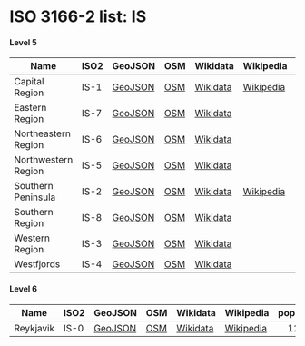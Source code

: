 # ISO 3166-2 list: IS


#### Level 5
Name | ISO2 | GeoJSON | OSM | Wikidata | Wikipedia | population 
--- | --- | --- | --- | --- | --- | --: 
Capital Region | IS-1 | [GeoJSON](../../geojson/q8/iso2/IS/IS-1.geojson) | [OSM](https://www.openstreetmap.org/relation/3881596) | [Wikidata](https://www.wikidata.org/wiki/Q203304) | [Wikipedia](http://en.wikipedia.org/wiki/is%3AH%C3%B6fu%C3%B0borgarsv%C3%A6%C3%B0i%C3%B0) | 213,619
Eastern Region | IS-7 | [GeoJSON](../../geojson/q8/iso2/IS/IS-7.geojson) | [OSM](https://www.openstreetmap.org/relation/4001011) | [Wikidata](https://www.wikidata.org/wiki/Q220663) |  | 15,300
Northeastern Region | IS-6 | [GeoJSON](../../geojson/q8/iso2/IS/IS-6.geojson) | [OSM](https://www.openstreetmap.org/relation/4001055) | [Wikidata](https://www.wikidata.org/wiki/Q241551) |  | 29,361
Northwestern Region | IS-5 | [GeoJSON](../../geojson/q8/iso2/IS/IS-5.geojson) | [OSM](https://www.openstreetmap.org/relation/4001076) | [Wikidata](https://www.wikidata.org/wiki/Q210866) |  | 7,392
Southern Peninsula | IS-2 | [GeoJSON](../../geojson/q8/iso2/IS/IS-2.geojson) | [OSM](https://www.openstreetmap.org/relation/4002388) | [Wikidata](https://www.wikidata.org/wiki/Q212768) | [Wikipedia](http://en.wikipedia.org/wiki/is%3ASu%C3%B0urnes) | 21,431
Southern Region | IS-8 | [GeoJSON](../../geojson/q8/iso2/IS/IS-8.geojson) | [OSM](https://www.openstreetmap.org/relation/4002410) | [Wikidata](https://www.wikidata.org/wiki/Q204796) |  | 23,311
Western Region | IS-3 | [GeoJSON](../../geojson/q8/iso2/IS/IS-3.geojson) | [OSM](https://www.openstreetmap.org/relation/4001119) | [Wikidata](https://www.wikidata.org/wiki/Q221791) |  | 15,766
Westfjords | IS-4 | [GeoJSON](../../geojson/q8/iso2/IS/IS-4.geojson) | [OSM](https://www.openstreetmap.org/relation/4001093) | [Wikidata](https://www.wikidata.org/wiki/Q727267) |  | 6,883


#### Level 6
Name | ISO2 | GeoJSON | OSM | Wikidata | Wikipedia | population 
--- | --- | --- | --- | --- | --- | --: 
Reykjavik | IS-0 | [GeoJSON](../../geojson/q8/iso2/IS/IS-0.geojson) | [OSM](https://www.openstreetmap.org/relation/2580605) | [Wikidata](https://www.wikidata.org/wiki/Q1764) | [Wikipedia](http://en.wikipedia.org/wiki/is%3AReykjav%C3%ADk) | 128,793
